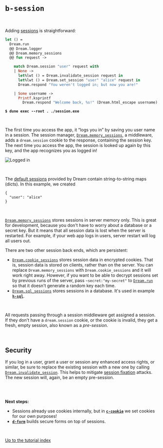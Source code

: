# `b-session`

<br>

Adding [sessions](https://aantron.github.io/dream/#sessions) is straightforward:

```ocaml
let () =
  Dream.run
  @@ Dream.logger
  @@ Dream.memory_sessions
  @@ fun request ->

    match Dream.session "user" request with
    | None ->
      let%lwt () = Dream.invalidate_session request in
      let%lwt () = Dream.set_session "user" "alice" request in
      Dream.respond "You weren't logged in; but now you are!"

    | Some username ->
      Printf.ksprintf
        Dream.respond "Welcome back, %s!" (Dream.html_escape username)
```

<pre><code><b>$ dune exec --root . ./session.exe</b></code></pre>

<br>

The first time you access the app, it “logs you in” by saving you user name in a
session. The session manager,
[`Dream.memory_sessions`](https://aantron.github.io/dream/#val-memory_sessions),
a middleware, adds a `dream.session` cookie to the response, containing the
session key. The next time you access the app, the session is looked up again
by this key, and the app recognizes you as logged in!

![Logged in](https://raw.githubusercontent.com/aantron/dream/master/docs/asset/session.png)

<br>

The [default sessions](https://aantron.github.io/dream/#sessions) provided by
Dream contain string-to-string maps (dicts). In this example, we created

```
{
  "user": "alice"
}
```

<br>

[`Dream.memory_sessions`](https://aantron.github.io/dream/#val-memory_sessions)
stores sessions in server memory only. This is great for development, because
you don't have to worry about a database or a secret key. But it means that all
session data is lost when the server is restarted. For example, if your web app
logs in users, server restart will log all users out.

There are two other session back ends, which are persistent:

- [`Dream.cookie_sessions`](https://aantron.github.io/dream/#val-cookie_sessions)
  stores session data in encrypted cookies. That is, session data is stored on
  clients, rather than on the server. You can replace `Dream.memory_sessions`
  with `Dream.cookie_sessions` and it will work right away. However, if you
  want to be able to decrypt sessions set by previous runs of the server, pass
  `~secret:"my-secret"` to
  [`Dream.run`](https://aantron.github.io/dream/#val-run) so that it doesn't
  generate a random key each time.
- [`Dream.sql_sessions`](https://aantron.github.io/dream/#val-sql_sessions)
  stores sessions in a database. It's used in example
  [**`h-sql`**](../h-sql#files).

<br>

All requests passing through a session middleware get assigned a session. If
they don't have a `dream.session` cookie, or the cookie is invalid, they get a
fresh, empty session, also known as a *pre-session*.

<br>

## Security

If you log in a user, grant a user or session any enhanced access rights, or
similar, be sure to replace the existing session with a new one by calling
[`Dream.invalidate_session`](https://aantron.github.io/dream/#val-invalidate_session).
This helps to mitigate
[session fixation](https://en.wikipedia.org/wiki/Session_fixation) attacks. The
new session will, again, be an empty pre-session.

<br>
<br>

**Next steps:**

- Sessions already use cookies internally, but in
  [**`c-cookie`**](../c-cookie#files) we set cookies for our own purposes!
- [**`d-form`**](../d-form#files) builds secure forms on top of sessions.

<br>

[Up to the tutorial index](../#readme)
